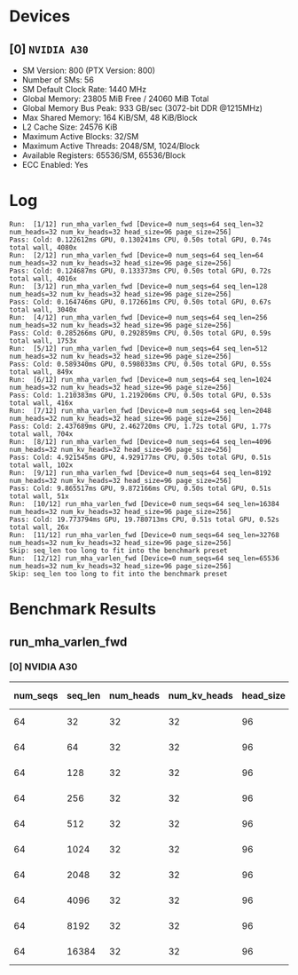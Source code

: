 # Devices

## [0] `NVIDIA A30`
* SM Version: 800 (PTX Version: 800)
* Number of SMs: 56
* SM Default Clock Rate: 1440 MHz
* Global Memory: 23805 MiB Free / 24060 MiB Total
* Global Memory Bus Peak: 933 GB/sec (3072-bit DDR @1215MHz)
* Max Shared Memory: 164 KiB/SM, 48 KiB/Block
* L2 Cache Size: 24576 KiB
* Maximum Active Blocks: 32/SM
* Maximum Active Threads: 2048/SM, 1024/Block
* Available Registers: 65536/SM, 65536/Block
* ECC Enabled: Yes

# Log

```
Run:  [1/12] run_mha_varlen_fwd [Device=0 num_seqs=64 seq_len=32 num_heads=32 num_kv_heads=32 head_size=96 page_size=256]
Pass: Cold: 0.122612ms GPU, 0.130241ms CPU, 0.50s total GPU, 0.74s total wall, 4080x 
Run:  [2/12] run_mha_varlen_fwd [Device=0 num_seqs=64 seq_len=64 num_heads=32 num_kv_heads=32 head_size=96 page_size=256]
Pass: Cold: 0.124687ms GPU, 0.133373ms CPU, 0.50s total GPU, 0.72s total wall, 4016x 
Run:  [3/12] run_mha_varlen_fwd [Device=0 num_seqs=64 seq_len=128 num_heads=32 num_kv_heads=32 head_size=96 page_size=256]
Pass: Cold: 0.164746ms GPU, 0.172661ms CPU, 0.50s total GPU, 0.67s total wall, 3040x 
Run:  [4/12] run_mha_varlen_fwd [Device=0 num_seqs=64 seq_len=256 num_heads=32 num_kv_heads=32 head_size=96 page_size=256]
Pass: Cold: 0.285266ms GPU, 0.292859ms CPU, 0.50s total GPU, 0.59s total wall, 1753x 
Run:  [5/12] run_mha_varlen_fwd [Device=0 num_seqs=64 seq_len=512 num_heads=32 num_kv_heads=32 head_size=96 page_size=256]
Pass: Cold: 0.589340ms GPU, 0.598033ms CPU, 0.50s total GPU, 0.55s total wall, 849x 
Run:  [6/12] run_mha_varlen_fwd [Device=0 num_seqs=64 seq_len=1024 num_heads=32 num_kv_heads=32 head_size=96 page_size=256]
Pass: Cold: 1.210383ms GPU, 1.219206ms CPU, 0.50s total GPU, 0.53s total wall, 416x 
Run:  [7/12] run_mha_varlen_fwd [Device=0 num_seqs=64 seq_len=2048 num_heads=32 num_kv_heads=32 head_size=96 page_size=256]
Pass: Cold: 2.437689ms GPU, 2.462720ms CPU, 1.72s total GPU, 1.77s total wall, 704x 
Run:  [8/12] run_mha_varlen_fwd [Device=0 num_seqs=64 seq_len=4096 num_heads=32 num_kv_heads=32 head_size=96 page_size=256]
Pass: Cold: 4.921545ms GPU, 4.929177ms CPU, 0.50s total GPU, 0.51s total wall, 102x 
Run:  [9/12] run_mha_varlen_fwd [Device=0 num_seqs=64 seq_len=8192 num_heads=32 num_kv_heads=32 head_size=96 page_size=256]
Pass: Cold: 9.865517ms GPU, 9.872166ms CPU, 0.50s total GPU, 0.51s total wall, 51x 
Run:  [10/12] run_mha_varlen_fwd [Device=0 num_seqs=64 seq_len=16384 num_heads=32 num_kv_heads=32 head_size=96 page_size=256]
Pass: Cold: 19.773794ms GPU, 19.780713ms CPU, 0.51s total GPU, 0.52s total wall, 26x 
Run:  [11/12] run_mha_varlen_fwd [Device=0 num_seqs=64 seq_len=32768 num_heads=32 num_kv_heads=32 head_size=96 page_size=256]
Skip: seq_len too long to fit into the benchmark preset
Run:  [12/12] run_mha_varlen_fwd [Device=0 num_seqs=64 seq_len=65536 num_heads=32 num_kv_heads=32 head_size=96 page_size=256]
Skip: seq_len too long to fit into the benchmark preset
```

# Benchmark Results

## run_mha_varlen_fwd

### [0] NVIDIA A30

| num_seqs | seq_len | num_heads | num_kv_heads | head_size | page_size |    Read     |    Write    | Samples |  CPU Time  | Noise  |  GPU Time  | Noise  | GlobalMem BW | BWUtil |
|----------|---------|-----------|--------------|-----------|-----------|-------------|-------------|---------|------------|--------|------------|--------|--------------|--------|
|       64 |      32 |        32 |           32 |        96 |       256 |  24.375 MiB | 384.000 KiB |   4080x | 130.241 us | 30.82% | 122.612 us | 14.04% | 211.662 GB/s | 22.68% |
|       64 |      64 |        32 |           32 |        96 |       256 |  48.375 MiB | 384.000 KiB |   4016x | 133.373 us | 45.35% | 124.687 us |  0.60% | 409.970 GB/s | 43.94% |
|       64 |     128 |        32 |           32 |        96 |       256 |  96.375 MiB | 384.000 KiB |   3040x | 172.661 us | 30.46% | 164.746 us |  0.52% | 615.793 GB/s | 65.99% |
|       64 |     256 |        32 |           32 |        96 |       256 | 192.375 MiB | 384.000 KiB |   1753x | 292.859 us | 14.01% | 285.266 us |  0.41% | 708.507 GB/s | 75.93% |
|       64 |     512 |        32 |           32 |        96 |       256 | 384.375 MiB | 384.000 KiB |    849x | 598.033 us |  8.67% | 589.340 us |  0.32% | 684.561 GB/s | 73.36% |
|       64 |    1024 |        32 |           32 |        96 |       256 | 768.375 MiB | 384.000 KiB |    416x |   1.219 ms |  3.61% |   1.210 ms |  0.69% | 665.982 GB/s | 71.37% |
|       64 |    2048 |        32 |           32 |        96 |       256 |   1.500 GiB | 384.000 KiB |    704x |   2.463 ms | 14.12% |   2.438 ms |  0.66% | 661.036 GB/s | 70.84% |
|       64 |    4096 |        32 |           32 |        96 |       256 |   3.000 GiB | 384.000 KiB |    102x |   4.929 ms |  0.33% |   4.922 ms |  0.23% | 654.675 GB/s | 70.16% |
|       64 |    8192 |        32 |           32 |        96 |       256 |   6.000 GiB | 384.000 KiB |     51x |   9.872 ms |  0.11% |   9.866 ms |  0.08% | 653.107 GB/s | 69.99% |
|       64 |   16384 |        32 |           32 |        96 |       256 |  12.000 GiB | 384.000 KiB |     26x |  19.781 ms |  0.07% |  19.774 ms |  0.06% | 651.655 GB/s | 69.84% |

